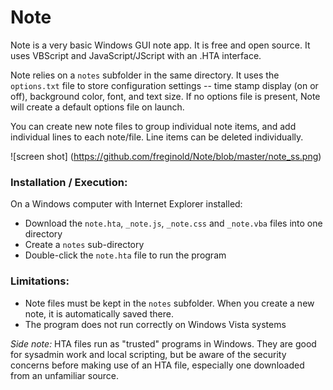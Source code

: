 # Note
Note is a very basic Windows GUI note app.  It is free and open source.  It uses VBScript and JavaScript/JScript with an .HTA interface.

Note relies on a `notes` subfolder in the same directory.  It uses the `options.txt` file to store configuration settings -- time stamp display (on or off), background color, font, and text size.  If no options file is present, Note will create a default options file on launch.

You can create new note files to group individual note items, and add individual lines to each note/file.  Line items can be deleted individually.

![screen shot]
(https://github.com/freginold/Note/blob/master/note_ss.png)

### Installation / Execution:
On a Windows computer with Internet Explorer installed:
  - Download the `note.hta`, `_note.js`, `_note.css` and `_note.vba` files into one directory
  - Create a `notes` sub-directory
  - Double-click the `note.hta` file to run the program

### Limitations:
- Note files must be kept in the `notes` subfolder.  When you create a new note, it is automatically saved there.
- The program does not run correctly on Windows Vista systems


*Side note:* HTA files run as "trusted" programs in Windows.  They are good for sysadmin work and local scripting, but be aware of the security concerns before making use of an HTA file, especially one downloaded from an unfamiliar source.
